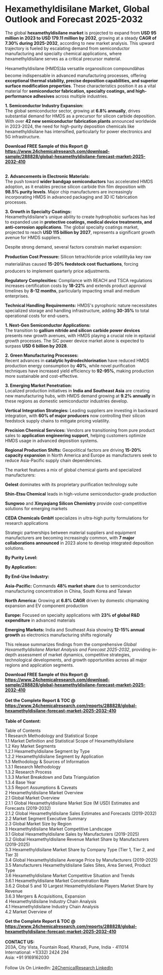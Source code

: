 <h1>Hexamethyldisilane Market, Global Outlook and Forecast 2025-2032</h1><p>The global <strong>hexamethyldisilane market</strong> is projected to expand from <strong>USD 95 million in 2023 to USD 179.11 million by 2032</strong>, growing at a steady <strong>CAGR of 7.30% during 2025-2032</strong>, according to new market analysis. This upward trajectory is fueled by escalating demand from semiconductor manufacturing and specialty chemical applications, where hexamethyldisilane serves as a critical precursor material.</p><p>Hexamethyldisilane (HMDS)âa versatile organosilicon compoundâhas become indispensable in advanced manufacturing processes, offering <strong>exceptional thermal stability, precise deposition capabilities, and superior surface modification properties</strong>. These characteristics position it as a vital material for <strong>semiconductor fabrication, specialty coatings, and high-performance adhesives</strong> across multiple industries.</p><p><strong>1. Semiconductor Industry Expansion:</strong><br>
The global semiconductor sector, growing at <strong>6.8% annually</strong>, drives substantial demand for HMDS as a precursor for silicon carbide deposition. With over <strong>42 new semiconductor fabrication plants</strong> announced worldwide in 2023-2024, the need for high-purity deposition chemicals like hexamethyldisilane has intensified, particularly for power electronics and 5G infrastructure.</p><div><b>Download FREE Sample of this Report @ 
            <a href="https://www.24chemicalresearch.com/download-sample/288828/global-hexamethyldisilane-forecast-market-2025-2032-410">
            https://www.24chemicalresearch.com/download-sample/288828/global-hexamethyldisilane-forecast-market-2025-2032-410</a></b></div><br><p><strong>2. Advancements in Electronic Materials:</strong><br>
The push toward <strong>wider bandgap semiconductors</strong> has accelerated HMDS adoption, as it enables precise silicon carbide thin film deposition with <strong>98.5% purity levels</strong>. Major chip manufacturers are increasingly incorporating HMDS in advanced packaging and 3D IC fabrication processes.</p><p><strong>3. Growth in Specialty Coatings:</strong><br>
Hexamethyldisilane's unique ability to create hydrophobic surfaces has led to expanded use in <strong>protective coatings, medical device treatments, and anti-corrosion applications</strong>. The global specialty coatings market, projected to reach <strong>USD 115 billion by 2027</strong>, represents a significant growth avenue for HMDS suppliers.</p><p>Despite strong demand, several factors constrain market expansion:</p><p><strong>Production Cost Pressure:</strong> Silicon tetrachloride price volatilityâa key raw materialâhas caused <strong>15-20% feedstock cost fluctuations</strong>, forcing producers to implement quarterly price adjustments.</p><p><strong>Regulatory Complexities:</strong> Compliance with REACH and TSCA regulations increases certification costs by <strong>18-22%</strong> and extends product approval timelines by <strong>8-12 months</strong>, particularly impacting small and medium enterprises.</p><p><strong>Technical Handling Requirements:</strong> HMDS's pyrophoric nature necessitates specialized storage and handling infrastructure, adding <strong>30-35%</strong> to total operational costs for end-users.</p><p><strong>1. Next-Gen Semiconductor Applications:</strong><br>
The transition to <strong>gallium nitride and silicon carbide power devices</strong> presents new growth avenues, with HMDS playing a crucial role in epitaxial growth processes. The SiC power device market alone is expected to surpass <strong>USD 6 billion by 2028</strong>.</p><p><strong>2. Green Manufacturing Processes:</strong><br>
Recent advances in <strong>catalytic hydrodechlorination</strong> have reduced HMDS production energy consumption by <strong>40%</strong>, while novel purification techniques have increased yield efficiency to <strong>92-95%</strong>, making production more sustainable and cost-effective.</p><p><strong>3. Emerging Market Penetration:</strong><br>
Localized production initiatives in <strong>India and Southeast Asia</strong> are creating new manufacturing hubs, with HMDS demand growing at <strong>9.2% annually</strong> in these regions as domestic semiconductor industries develop.</p><p><strong>Vertical Integration Strategies:</strong> Leading suppliers are investing in backward integration, with <strong>60% of major producers</strong> now controlling their silicon feedstock supply chains to mitigate pricing volatility.</p><p><strong>Precision Chemical Services:</strong> Vendors are transitioning from pure product sales to <strong>application engineering support</strong>, helping customers optimize HMDS usage in advanced deposition systems.</p><p><strong>Regional Production Shifts:</strong> Geopolitical factors are driving <strong>15-20% capacity expansion</strong> in North America and Europe as manufacturers seek to reduce Asia-Pacific supply chain dependencies.</p><p>The market features a mix of global chemical giants and specialized manufacturers:</p><p><strong>Gelest</strong> dominates with its proprietary purification technology suite</p><p><strong>Shin-Etsu Chemical</strong> leads in high-volume semiconductor-grade production</p><p><strong>Sungwoo</strong> and <strong>Xinyaqiang Silicon Chemistry</strong> provide cost-competitive solutions for emerging markets</p><p><strong>CEDA Chemicals GmbH</strong> specializes in ultra-high purity formulations for research applications</p><p>Strategic partnerships between material suppliers and equipment manufacturers are becoming increasingly common, with <strong>7 major collaborations announced</strong> in 2023 alone to develop integrated deposition solutions.</p><p><strong>By Purity Level:</strong></p><p><strong>By Application:</strong></p><p><strong>By End-Use Industry:</strong></p><p><strong>Asia-Pacific:</strong> Commands <strong>48% market share</strong> due to semiconductor manufacturing concentration in China, South Korea and Taiwan</p><p><strong>North America:</strong> Growing at <strong>6.8% CAGR</strong> driven by domestic chipmaking expansion and EV component production</p><p><strong>Europe:</strong> Focused on specialty applications with <strong>23% of global R&amp;D expenditure</strong> in advanced materials</p><p><strong>Emerging Markets:</strong> India and Southeast Asia showing <strong>12-15% annual growth</strong> as electronics manufacturing shifts regionally</p><p>This release summarizes findings from the comprehensive <em>Global Hexamethyldisilane Market Analysis and Forecast 2025-2032</em>, providing in-depth assessment of market dynamics, competitive strategies, technological developments, and growth opportunities across all major regions and application segments.</p><div><b>Download FREE Sample of this Report @ 
            <a href="https://www.24chemicalresearch.com/download-sample/288828/global-hexamethyldisilane-forecast-market-2025-2032-410">
            https://www.24chemicalresearch.com/download-sample/288828/global-hexamethyldisilane-forecast-market-2025-2032-410</a></b></div><br><div><b>Get the Complete Report & TOC @ 
            <a href="https://www.24chemicalresearch.com/reports/288828/global-hexamethyldisilane-forecast-market-2025-2032-410">
            https://www.24chemicalresearch.com/reports/288828/global-hexamethyldisilane-forecast-market-2025-2032-410</a></b></div><br>
            <b>Table of Content:</b><p>Table of Contents<br />
1 Research Methodology and Statistical Scope<br />
1.1 Market Definition and Statistical Scope of Hexamethyldisilane<br />
1.2 Key Market Segments<br />
1.2.1 Hexamethyldisilane Segment by Type<br />
1.2.2 Hexamethyldisilane Segment by Application<br />
1.3 Methodology & Sources of Information<br />
1.3.1 Research Methodology<br />
1.3.2 Research Process<br />
1.3.3 Market Breakdown and Data Triangulation<br />
1.3.4 Base Year<br />
1.3.5 Report Assumptions & Caveats<br />
2 Hexamethyldisilane Market Overview<br />
2.1 Global Market Overview<br />
2.1.1 Global Hexamethyldisilane Market Size (M USD) Estimates and Forecasts (2019-2032)<br />
2.1.2 Global Hexamethyldisilane Sales Estimates and Forecasts (2019-2032)<br />
2.2 Market Segment Executive Summary<br />
2.3 Global Market Size by Region<br />
3 Hexamethyldisilane Market Competitive Landscape<br />
3.1 Global Hexamethyldisilane Sales by Manufacturers (2019-2025)<br />
3.2 Global Hexamethyldisilane Revenue Market Share by Manufacturers (2019-2025)<br />
3.3 Hexamethyldisilane Market Share by Company Type (Tier 1, Tier 2, and Tier 3)<br />
3.4 Global Hexamethyldisilane Average Price by Manufacturers (2019-2025)<br />
3.5 Manufacturers Hexamethyldisilane Sales Sites, Area Served, Product Type<br />
3.6 Hexamethyldisilane Market Competitive Situation and Trends<br />
3.6.1 Hexamethyldisilane Market Concentration Rate<br />
3.6.2 Global 5 and 10 Largest Hexamethyldisilane Players Market Share by Revenue<br />
3.6.3 Mergers & Acquisitions, Expansion<br />
4 Hexamethyldisilane Industry Chain Analysis<br />
4.1 Hexamethyldisilane Industry Chain Analysis<br />
4.2 Market Overview of</p><div><b>Get the Complete Report & TOC @ 
            <a href="https://www.24chemicalresearch.com/reports/288828/global-hexamethyldisilane-forecast-market-2025-2032-410">
            https://www.24chemicalresearch.com/reports/288828/global-hexamethyldisilane-forecast-market-2025-2032-410</a></b></div><br><b>CONTACT US:</b><br>
            203A, City Vista, Fountain Road, Kharadi, Pune, India - 411014<br>
            International: +1(332) 2424 294<br>
            Asia: +91 9169162030 <br><br>
            Follow Us On LinkedIn: <a href="https://www.linkedin.com/company/24chemicalresearch/">24ChemicalResearch LinkedIn</a>